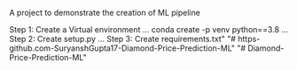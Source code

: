 A project to demonstrate the creation of ML pipeline

Step 1: Create a Virtual environment
...
conda create -p venv python==3.8
...
Step 2: Create setup.py
...
Step 3: Create requirements.txt"
"# https-github.com-SuryanshGupta17-Diamond-Price-Prediction-ML" 
"# Diamond-Price-Prediction-ML" 
